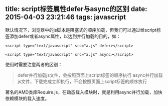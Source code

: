 title: script标签属性defer与async的区别
date: 2015-04-03 23:21:46
tags: javascript
---

默认情况下，浏览器中的js脚本是阻塞式的顺序加载，但我们可以通过给script标签添加defer或者async属性，以达到并行加载的目的，如：

    <script type="text/javascript" src="a.js" defer></script>

    <script type="text/javascript" src="a.js" async></script>

使用时需要注意两者的区别：

> defer并行加载js文件，会按照页面上script标签的顺序执行
> async并行加载js文件，下载完成立即执行，不会按照页面上script标签的顺序执行

著名的AMD类库Require.js，在动态载入模块时，就是利用async并行加载，加快依赖模块的载入速度。